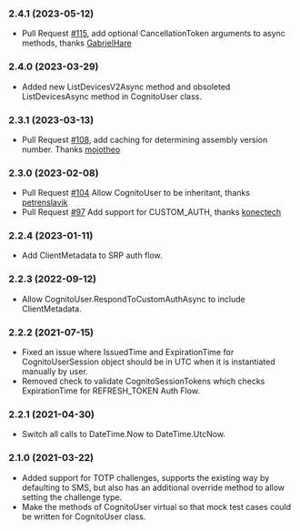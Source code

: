 ### 2.4.1 (2023-05-12)
* Pull Request [#115](https://github.com/aws/aws-sdk-net-extensions-cognito/pull/115), add optional CancellationToken arguments to async methods, thanks [GabrielHare](https://github.com/GabrielHare)

### 2.4.0 (2023-03-29)
* Added new ListDevicesV2Async method and obsoleted ListDevicesAsync method in CognitoUser class.

### 2.3.1 (2023-03-13)
* Pull Request [#108](https://github.com/aws/aws-sdk-net-extensions-cognito/pull/108), add caching for determining assembly version number. Thanks [mojotheo](https://github.com/mojotheo)

### 2.3.0 (2023-02-08)
* Pull Request [#104](https://github.com/aws/aws-sdk-net-extensions-cognito/pull/104) Allow CognitoUser to be inheritant, thanks [petrenslavik](https://github.com/petrenslavik)
* Pull Request [#97](https://github.com/aws/aws-sdk-net-extensions-cognito/pull/97) Add support for CUSTOM_AUTH, thanks [konectech](https://github.com/konectech)

### 2.2.4 (2023-01-11)
* Add ClientMetadata to SRP auth flow.

### 2.2.3 (2022-09-12)
* Allow CognitoUser.RespondToCustomAuthAsync to include ClientMetadata.

### 2.2.2 (2021-07-15)
* Fixed an issue where IssuedTime and ExpirationTime for CognitoUserSession object should be in UTC when it is instantiated manually by user.
* Removed check to validate CognitoSessionTokens which checks ExpirationTime for REFRESH_TOKEN Auth Flow.

### 2.2.1 (2021-04-30)
* Switch all calls to DateTime.Now to DateTime.UtcNow.

### 2.1.0 (2021-03-22)
* Added support for TOTP challenges, supports the existing way by defaulting to SMS, but also has an additional override method to allow setting the challenge type.
* Make the methods of CognitoUser virtual so that mock test cases could be written for CognitoUser class.